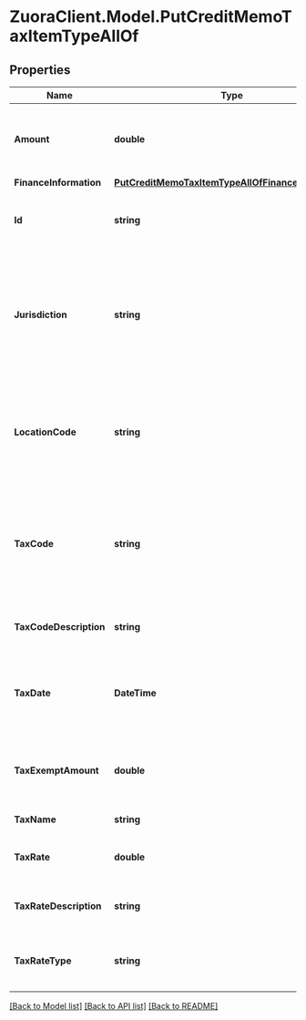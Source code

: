 # ZuoraClient.Model.PutCreditMemoTaxItemTypeAllOf

## Properties

Name | Type | Description | Notes
------------ | ------------- | ------------- | -------------
**Amount** | **double** | The amount of the taxation item in the credit memo item.  | [optional] 
**FinanceInformation** | [**PutCreditMemoTaxItemTypeAllOfFinanceInformation**](PutCreditMemoTaxItemTypeAllOfFinanceInformation.md) |  | [optional] 
**Id** | **string** | The ID of the taxation item in the credit memo item.  | 
**Jurisdiction** | **string** | The jurisdiction that applies the tax or VAT. This value is typically a state, province, county, or city.  | [optional] 
**LocationCode** | **string** | The identifier for the location based on the value of the &#x60;taxCode&#x60; field.  | [optional] 
**TaxCode** | **string** | The tax code identifies which tax rules and tax rates to apply to a specific credit memo.  | [optional] 
**TaxCodeDescription** | **string** | The description of the tax code.  | [optional] 
**TaxDate** | **DateTime** | The date that the tax is applied to the credit memo, in &#x60;yyyy-mm-dd&#x60; format.  | [optional] 
**TaxExemptAmount** | **double** | The calculated tax amount excluded due to the exemption.  | [optional] 
**TaxName** | **string** | The name of taxation.  | [optional] 
**TaxRate** | **double** | The tax rate applied to the credit memo.  | [optional] 
**TaxRateDescription** | **string** | The description of the tax rate.   | [optional] 
**TaxRateType** | **string** | The type of the tax rate applied to the credit memo.  | [optional] 

[[Back to Model list]](../README.md#documentation-for-models) [[Back to API list]](../README.md#documentation-for-api-endpoints) [[Back to README]](../README.md)

